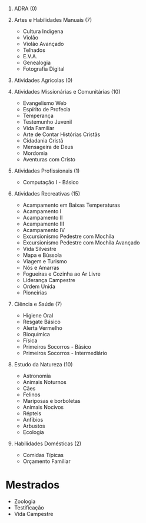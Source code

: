 1. ADRA (0)

2. Artes e Habilidades Manuais (7)
   - Cultura Indígena
   - Violão
   - Violão Avançado
   - Telhados
   - E.V.A.
   - Genealogia
   - Fotografia Digital

3. Atividades Agrícolas (0)

4. Atividades Missionárias e Comunitárias (10)
   - Evangelismo Web
   - Espírito de Profecia
   - Temperança
   - Testemunho Juvenil
   - Vida Familiar
   - Arte de Contar Histórias Cristãs
   - Cidadania Cristã
   - Mensageira de Deus
   - Mordomia
   - Aventuras com Cristo

5. Atividades Profissionais (1)
   - Computação I - Básico
  
6. Atividades Recreativas (15)
   - Acampamento em Baixas Temperaturas
   - Acampamento I
   - Acampamento II
   - Acampamento III
   - Acampamento IV
   - Excursionismo Pedestre com Mochila
   - Excursionismo Pedestre com Mochila Avançado
   - Vida Silvestre
   - Mapa e Bússola
   - Viagem e Turismo
   - Nós e Amarras
   - Fogueiras e Cozinha ao Ar Livre
   - Liderança Campestre
   - Ordem Unida
   - Pioneirias

7. Ciência e Saúde (7)
   - Higiene Oral
   - Resgate Básico
   - Alerta Vermelho
   - Bioquímica
   - Física
   - Primeiros Socorros - Básico
   - Primeiros Socorros - Intermediário

8. Estudo da Natureza (10)
   - Astronomia
   - Animais Noturnos
   - Cães
   - Felinos
   - Mariposas e borboletas
   - Animais Nocivos
   - Répteis
   - Anfíbios
   - Arbustos
   - Ecologia

9. Habilidades Domésticas (2)
    - Comidas Típicas
    - Orçamento Familiar


# **Mestrados**
- Zoologia
- Testificação
- Vida Campestre
